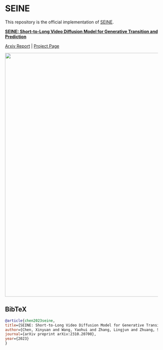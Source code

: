 # SEINE
This repository is the official implementation of [SEINE](https://arxiv.org/abs/2310.20700).

**[SEINE: Short-to-Long Video Diffusion Model for Generative Transition and Prediction](https://arxiv.org/abs/2310.20700)**

[Arxiv Report](https://arxiv.org/abs/2310.20700) | [Project Page](https://vchitect.github.io/SEINE-project/)

<img src="seine.gif" width="800">


## BibTeX
```bibtex
@article{chen2023seine,
title={SEINE: Short-to-Long Video Diffusion Model for Generative Transition and Prediction},
author={Chen, Xinyuan and Wang, Yaohui and Zhang, Lingjun and Zhuang, Shaobin and Ma, Xin and Yu, Jiashuo and Wang, Yali and Lin, Dahua and Qiao, Yu and Liu, Ziwei},
journal={arXiv preprint arXiv:2310.20700},
year={2023}
}
```
